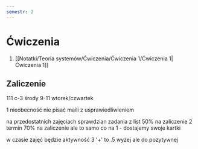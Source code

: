 ```yaml
---
semestr: 2
---
```


# Ćwiczenia
1. [[Notatki/Teoria systemów/Ćwiczenia/Ćwiczenia 1/Ćwiczenia 1|Ćwiczenia 1]]

## Zaliczenie

111 c-3 
środy 9-11 
wtorek/czwartek 

1 nieobecność
nie pisać maili z usprawiedliwieniem

na przedostatnich zajęciach sprawdzian
zadania z list
50% na zaliczenie
2 termin 70% na zaliczenie ale to samo co na 1 - dostajemy swoje kartki

w czasie zajęć będzie aktywność 3 '+' to .5 wyżej ale do pozytywnej

